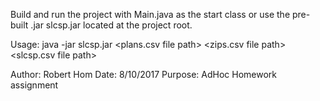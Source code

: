 Build and run the project with Main.java as the start class or use the pre-built .jar slcsp.jar located at the project root.

Usage: java -jar slcsp.jar <plans.csv file path> <zips.csv file path> <slcsp.csv file path>

Author: Robert Hom
Date: 8/10/2017
Purpose: AdHoc Homework assignment
